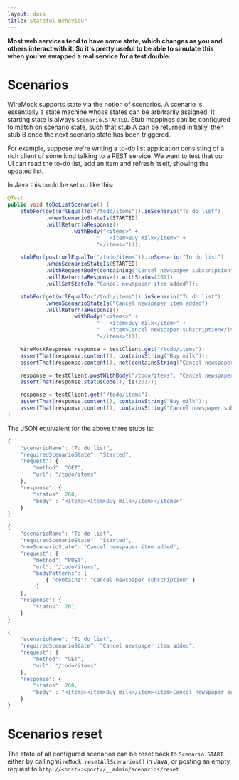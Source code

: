 ```yaml
---
layout: docs
title: Stateful Behaviour
---
```


**Most web services tend to have some state, which changes as you and
others interact with it. So it's pretty useful to be able to simulate
this when you've swapped a real service for a test double.**

Scenarios
=========

WireMock supports state via the notion of scenarios. A scenario is
essentially a state machine whose states can be arbitrarily assigned. It
starting state is always `Scenario.STARTED`. Stub mappings can be
configured to match on scenario state, such that stub A can be returned
initially, then stub B once the next scenario state has been triggered.

For example, suppose we're writing a to-do list application consisting
of a rich client of some kind talking to a REST service. We want to test
that our UI can read the to-do list, add an item and refresh itself,
showing the updated list.

In Java this could be set up like this:

```java
@Test
public void toDoListScenario() {
    stubFor(get(urlEqualTo("/todo/items")).inScenario("To do list")
            .whenScenarioStateIs(STARTED)
            .willReturn(aResponse()
                    .withBody("<items>" +
                            "   <item>Buy milk</item>" +
                            "</items>")));

    stubFor(post(urlEqualTo("/todo/items")).inScenario("To do list")
            .whenScenarioStateIs(STARTED)
            .withRequestBody(containing("Cancel newspaper subscription"))
            .willReturn(aResponse().withStatus(201))
            .willSetStateTo("Cancel newspaper item added"));

    stubFor(get(urlEqualTo("/todo/items")).inScenario("To do list")
            .whenScenarioStateIs("Cancel newspaper item added")
            .willReturn(aResponse()
                    .withBody("<items>" +
                            "   <item>Buy milk</item>" +
                            "   <item>Cancel newspaper subscription</item>" +
                            "</items>")));

    WireMockResponse response = testClient.get("/todo/items");
    assertThat(response.content(), containsString("Buy milk"));
    assertThat(response.content(), not(containsString("Cancel newspaper subscription")));

    response = testClient.postWithBody("/todo/items", "Cancel newspaper subscription", "text/plain", "UTF-8");
    assertThat(response.statusCode(), is(201));

    response = testClient.get("/todo/items");
    assertThat(response.content(), containsString("Buy milk"));
    assertThat(response.content(), containsString("Cancel newspaper subscription"));
}
```

The JSON equivalent for the above three stubs is:

```javascript
{
    "scenarioName": "To do list",
    "requiredScenarioState": "Started",
    "request": {
        "method": "GET",
        "url": "/todo/items"
    },
    "response": {
        "status": 200,
        "body" : "<items><item>Buy milk</item></items>"
    }
}

{
    "scenarioName": "To do list",
    "requiredScenarioState": "Started",
    "newScenarioState": "Cancel newspaper item added",
    "request": {
        "method": "POST",
        "url": "/todo/items",
        "bodyPatterns": [
            { "contains": "Cancel newspaper subscription" }
         ]
    },
    "response": {
        "status": 201
    }
}

{
    "scenarioName": "To do list",
    "requiredScenarioState": "Cancel newspaper item added",
    "request": {
        "method": "GET",
        "url": "/todo/items"
    },
    "response": {
        "status": 200,
        "body" : "<items><item>Buy milk</item><item>Cancel newspaper subscription</item></items>"
    }
}
```

Scenarios reset
===============

The state of all configured scenarios can be reset back to
`Scenario.START` either by calling `WireMock.resetAllScenarios()` in
Java, or posting an empty request to
`http://<host>:<port>/__admin/scenarios/reset`.
